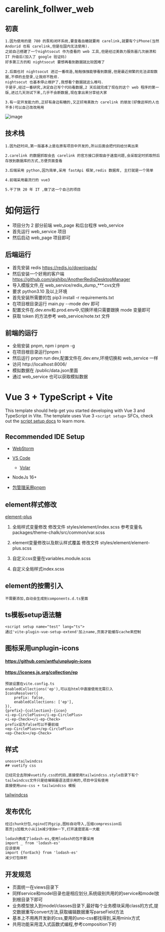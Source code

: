 # carelink_follwer_web
## 初衷
    1.因为使用的是 780 的泵和闭环系统,要查看血糖就要用 carelink,就要有个iPhone(当然 Andorid 也有 carelink,但是在国内无法使用).
    之前自己搭建了一个nightsocut 作为查看的 web 工具,但是经过美敦力服务器几次崩溃和 IT 升级后(加入了 google 验证码)
    好多第三方的和 nightsocut 要想再看到数据就比较困难了
    
    2.后面也对 nightsocut 进过一番改造,勉勉强强能够看到数据,但是最近频繁的无法读取数据,不停的去登录,让我烦不胜烦.
    nightsocut 也基本停止维护了,我想看个数据就这么难吗.
    于是乎,经过一番研究,决定自己写个代码看数据,2 天后就完成了现在的这个 web 程序的第一版,进过几天测试下来,几乎不会断数据,现在拿出来分享给大家
    
    3.有一定开发能力的,正好有身边有糖的,又正好用美敦力 carelink 的朋友(好像这样的人也不多)可以自己改改用用

![image](https://github.com/user-attachments/assets/efc9a06b-9055-4301-a4fc-5ec7a3eb032a)


## 技术栈
    1.因为赶时间,第一版基本上是在原有项目中开发的,所以后面会把代码给分离出来

    2.carelink 的数据抓取会去 carelink 的官方接口获取由于速度问题,会采取定时抓取然后存放到数据库的方式,方便页面查看

    3.后端采用 python,因为简单,采用 fastApi 框架,redis 数据库, 主打就是一个简单

    4.前端采用最流行的 vue3

    5.干了快 20 年 IT ,做了这一个自己的项目

# 如何运行
- 项目分为 2 部分前端 web_page 和后台程序 web_service
- 首先运行 web_service 项目
- 然后启动 web_page 项目即可

## 后端运行
- 首先安装 redis https://redis.io/downloads/
- 然后安装一个好用的客户端 https://github.com/qishibo/AnotherRedisDesktopManager
- 导入模版文件,在 web_service/redis_dump_***.cvs文件
- 要求 python3.10 及以上环境
- 首先安装所需要的包 pip3 install -r requirements.txt
- 在项目根目录运行 main.py --mode dev 即可
- 配置文件在.dev.env和.prod.env中,切换环境只需要跟换 mode 变量即可
- 获取 token 的方法参考 web_service/note.txt 文件

## 前端的运行
- 全局安装 pnpm, npm i pnpm -g
- 在项目根目录运行pnpm i
- 然后运行 pnpm run dev,配置文件在.dev.env,环境切换和 web_service 一样
- 访问 http://localhost:8006/
- 模拟数据在 /public/data.json里面
- 通过 web_service 也可以获取模拟数据

# Vue 3 + TypeScript + Vite

This template should help get you started developing with Vue 3 and TypeScript in Vite. The template uses Vue
3 `<script setup>` SFCs, check out
the [script setup docs](https://v3.vuejs.org/api/sfc-script-setup.html#sfc-script-setup) to learn more.

## Recommended IDE Setup

- [WebStorm](https://www.jetbrains.com/webstorm/)
- [VS Code](https://code.visualstudio.com/)
    + [Volar](https://marketplace.visualstudio.com/items?itemName=johnsoncodehk.volar)

- NodeJs 16+
- [包管理采用pnpm](https://cn.vitejs.dev/)

## element样式修改

[element-plus](https://element-plus.gitee.io/zh-CN/)

1. 全局样式变量修改
   修改文件 styles/element/index.scss
   参考变量名 packages/theme-chalk/src/common/var.scss

2. element变量修改以及默认样式覆盖
   修改文件 styles/element/element-plus.scss

3. 自定义css变量在variables.module.scss
4. 自定义全局样式index.scss

## element的按需引入

    不需要添加,自动会生成到components.d.ts里面

## ts模板setup语法糖

    <script setup name="test" lang="ts">
    通过'vite-plugin-vue-setup-extend'加上name,页面才能缓存cache来控制

## 图标采用unplugin-icons

#### https://github.com/antfu/unplugin-icons

#### https://icones.js.org/collection/ep

    预装设置在vite.config.ts 
    enabledCollections('ep'),可以在html中直接使用无需引入
    IconsResolver({
        prefix: false,
        enabledCollections: ['ep'],
    }),
    {prefix}-{collection}-{icon}
    <i-ep-CirclePlus></i-ep-CirclePlus>
    <i-ep-Check></i-ep-Check>
    prefix设为false可以不要前缀
    <ep-CirclePlus></ep-CirclePlus>
    <ep-Check></ep-Check>

## 样式

    unoss+tailwindcss 
    ## vuetify css

    已经完全去除掉vuetify.css的代码,直接使用tailwindcss.style目录下有个tailwindcss文件只是给编辑器语法提示用的,项目中没有使用
    直接使用uno-css + tailwindcss 模板

[tailwindcss](https://www.tailwindcss.cn/docs/text-color)

## 发布优化

    经过chunk分包,nginx打开gzip,图标自动导入,压缩compression后
    首页js加载大小从11m减少到6m一下,打开速度提高一大截
    
    lodash换成了lodash-es,使用lodash的包不要采用
    import _ from 'lodash-es'
    应该使用
    import {forEach} from 'lodash-es'
    减少打包体积

## 开发规范

- 页面统一在views目录下
- 同样service和model目录也是相应划分,系统级别共用的的service和model放到根目录下即可
- 业务模型放入到model/classes目录下,最好每个业务模块采用class的方式,提交数据重写convert方法,获取编辑数据重写parseField方法
- 基本上不用再开发新的css,要用的uno-css都找得到,采用minix方式
- 共用功能采用混入式函数式编程,参考composition下的

